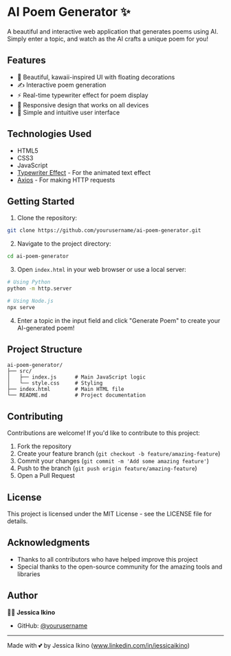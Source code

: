 # AI Poem Generator ✨

A beautiful and interactive web application that generates poems using AI. Simply enter a topic, and watch as the AI crafts a unique poem for you!

## Features

- 🎨 Beautiful, kawaii-inspired UI with floating decorations
- ✍️ Interactive poem generation
- ⚡ Real-time typewriter effect for poem display
- 📱 Responsive design that works on all devices
- 🎯 Simple and intuitive user interface

## Technologies Used

- HTML5
- CSS3
- JavaScript
- [Typewriter Effect](https://github.com/tameemsafi/typewriterjs) - For the animated text effect
- [Axios](https://axios-http.com/) - For making HTTP requests

## Getting Started

1. Clone the repository:
```bash
git clone https://github.com/yourusername/ai-poem-generator.git
```

2. Navigate to the project directory:
```bash
cd ai-poem-generator
```

3. Open `index.html` in your web browser or use a local server:
```bash
# Using Python
python -m http.server

# Using Node.js
npx serve
```

4. Enter a topic in the input field and click "Generate Poem" to create your AI-generated poem!

## Project Structure

```
ai-poem-generator/
├── src/
│   ├── index.js      # Main JavaScript logic
│   └── style.css     # Styling
├── index.html        # Main HTML file
└── README.md         # Project documentation
```

## Contributing

Contributions are welcome! If you'd like to contribute to this project:

1. Fork the repository
2. Create your feature branch (`git checkout -b feature/amazing-feature`)
3. Commit your changes (`git commit -m 'Add some amazing feature'`)
4. Push to the branch (`git push origin feature/amazing-feature`)
5. Open a Pull Request

## License

This project is licensed under the MIT License - see the LICENSE file for details.

## Acknowledgments

- Thanks to all contributors who have helped improve this project
- Special thanks to the open-source community for the amazing tools and libraries

## Author

👩‍💻 **Jessica Ikino**

- GitHub: [@yourusername](https://github.com/jiikino)


---

Made with 💕 by Jessica Ikino (www.linkedin.com/in/jessicaikino)
